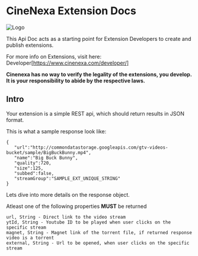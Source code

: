 
# CineNexa Extension Docs
![Logo](https://www.cinenexa.com/wp-content/uploads/2022/11/Uniwatch.png)

This Api Doc acts as a starting point for Extension Developers to create and publish extensions. 

For more info on Extensions, visit here: Developer[https://www.cinenexa.com/developer/]

**Cinenexa has no way to verify the legality of the extensions, you develop. It is your responsibility to abide by the respective laws.**


## Intro
Your extension is a simple REST api, which should return results in JSON format. 

This is what a sample response look like:

```
{
   "url":"http://commondatastorage.googleapis.com/gtv-videos-bucket/sample/BigBuckBunny.mp4",
   "name":"Big Buck Bunny",
   "quality":720,
   "size":125,
   "subbed":false,
   "streamGroup":"SAMPLE_EXT_UNIQUE_STRING"
}
```

Lets dive into more details on the response object.

Atleast one of the following properties **MUST** be returned
```
url, String - Direct link to the video stream 
ytId, String - Youtube ID to be played when user clicks on the specific stream 
magnet, String - Magnet link of the torrent file, if returned response video is a torrent 
external, String - Url to be opened, when user clicks on the specific stream 
```
